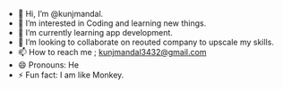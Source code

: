 - 👋 Hi, I’m @kunjmandal.
- 👀 I’m interested in Coding and learning new things.
- 🌱 I’m currently learning app development.
- 💞️ I’m looking to collaborate on reouted company to upscale my skills.
- 📫 How to reach me ; kunjmandal3432@gmail.com
- 😄 Pronouns: He
- ⚡ Fun fact: I am like Monkey.

<!---
kunjmandal/kunjmandal is a ✨ special ✨ repository because its `README.md` (this file) appears on your GitHub profile.
You can click the Preview link to take a look at your changes.
--->
